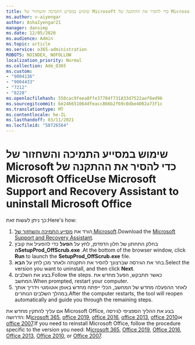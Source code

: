 ```yaml
---
title: שימוש במסייע התמיכה והשחזור של Microsoft כדי להסיר את ההתקנה של Microsoft Office
ms.author: v-aiyengar
author: AshaIyengar21
manager: dansimp
ms.date: 12/05/2020
ms.audience: Admin
ms.topic: article
ms.service: o365-administration
ROBOTS: NOINDEX, NOFOLLOW
localization_priority: Normal
ms.collection: Adm_O365
ms.custom:
- "9004136"
- "9004433"
- "7212"
- "8228"
ms.openlocfilehash: 550cac9feea8ffe37784f731833d7522aef8ed96
ms.sourcegitcommit: be246651064dfeacc866b2f69c0dbe4002a73f1c
ms.translationtype: MT
ms.contentlocale: he-IL
ms.lasthandoff: 03/11/2021
ms.locfileid: "50726564"
---
```

# <a name="use-microsoft-support-and-recovery-assistant-to-uninstall-microsoft-office"></a><span data-ttu-id="49ea9-102">שימוש במסייע התמיכה והשחזור של Microsoft כדי להסיר את ההתקנה של Microsoft Office</span><span class="sxs-lookup"><span data-stu-id="49ea9-102">Use Microsoft Support and Recovery Assistant to uninstall Microsoft Office</span></span>

<span data-ttu-id="49ea9-103">כך ניתן לעשות זאת:</span><span class="sxs-lookup"><span data-stu-id="49ea9-103">Here's how:</span></span>

1. <span data-ttu-id="49ea9-104">הורד את [מסייע התמיכה והשחזור של Microsoft](https://go.microsoft.com/fwlink/?linkid=2139122).</span><span class="sxs-lookup"><span data-stu-id="49ea9-104">Download the [Microsoft Support and Recovery Assistant](https://go.microsoft.com/fwlink/?linkid=2139122).</span></span>
1. <span data-ttu-id="49ea9-105">בחלק התחתון של חלון הדפדפן, לחץ על **הפעל** כדי להפעיל את קובץ **הSetupProd_OffScrub.exe** .</span><span class="sxs-lookup"><span data-stu-id="49ea9-105">At the bottom of the browser window, click **Run** to launch the **SetupProd_OffScrub.exe** file.</span></span>
1. <span data-ttu-id="49ea9-106">בחר את הגירסה שברצונך להסיר את התקנתה ולאחר מכן לחץ על **הבא**.</span><span class="sxs-lookup"><span data-stu-id="49ea9-106">Select the version you want to uninstall, and then click **Next**.</span></span>
1. <span data-ttu-id="49ea9-107">בצע את השלבים.</span><span class="sxs-lookup"><span data-stu-id="49ea9-107">Follow the steps.</span></span> <span data-ttu-id="49ea9-108">כאשר תתבקש, הפעל מחדש את המחשב.</span><span class="sxs-lookup"><span data-stu-id="49ea9-108">When prompted, restart your computer.</span></span>
1. <span data-ttu-id="49ea9-109">לאחר ההפעלה מחדש של המחשב, הכלי ייפתח מחדש באופן אוטומטי וידריך אותך במהלך השלבים הנותרים.</span><span class="sxs-lookup"><span data-stu-id="49ea9-109">After the computer restarts, the tool will reopen automatically and guide you through the remaining steps.</span></span>

<span data-ttu-id="49ea9-110">אם עליך להתקין מחדש את Microsoft Office, בצע את ההליך הספציפי לגירסה הדרושה: M[icrosoft 365](https://go.microsoft.com/fwlink/?linkid=2138843), [office 2019](https://go.microsoft.com/fwlink/?linkid=2138843), [office 2016](https://go.microsoft.com/fwlink/?linkid=2138919), [office 2013](https://go.microsoft.com/fwlink/?linkid=2138919), [office 2010](https://go.microsoft.com/fwlink/?linkid=2139237)או [office 2007](https://go.microsoft.com/fwlink/?linkid=2138644).</span><span class="sxs-lookup"><span data-stu-id="49ea9-110">If you need to reinstall Microsoft Office, follow the procedure specific to the version you need: M[icrosoft 365](https://go.microsoft.com/fwlink/?linkid=2138843), [Office 2019](https://go.microsoft.com/fwlink/?linkid=2138843), [Office 2016](https://go.microsoft.com/fwlink/?linkid=2138919), [Office 2013](https://go.microsoft.com/fwlink/?linkid=2138919), [Office 2010](https://go.microsoft.com/fwlink/?linkid=2139237), or [Office 2007](https://go.microsoft.com/fwlink/?linkid=2138644).</span></span>